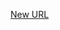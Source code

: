 



[New URL](../file-___home_harshil_Desktop_open-source_palisadoes_talawa_lib_widgets_add_members_bottom_sheet/)


